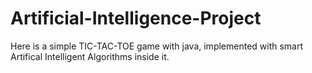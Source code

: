 # Artificial-Intelligence-Project
Here is a simple TIC-TAC-TOE game with java, implemented with smart Artifical
Intelligent Algorithms inside it.
